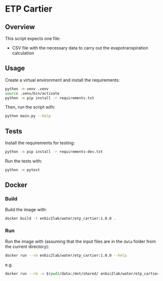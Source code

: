 # ETP Cartier

## Overview

This script expects one file:

* CSV file with the necessary data to carry out the evapotranspiration calculation

## Usage

Create a virtual environment and install the requirements:

```sh
python -m venv .venv
source .venv/bin/activate
python -m pip install -r requirements.txt
```

Then, run the script with:

```sh
python main.py --help
```

## Tests

Install the requirements for testing:

```sh
python -m pip install -r requirements-dev.txt
```

Run the tests with:

```sh
python -m pytest
```


## Docker

### Build

Build the image with:

```sh
docker build -t enbic2lab/water/etp_cartier:1.0.0 .
```

### Run

Run the image with (assuming that the input files are in the `data` folder from the current directory):

```sh
docker run --rm enbic2lab/water/etp_cartier:1.0.0 --help
```

e.g.

```sh
docker run --rm -v $(pwd)/data:/mnt/shared/ enbic2lab/water/etp_cartier:1.0.0 --filepath /mnt/shared/ETP_preprocessing.csv --delimiter ";" --output /mnt/shared/
```